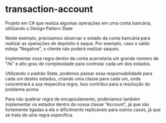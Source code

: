 # transaction-account
Projeto em C# que realiza algumas operações em uma conta bancária, utilizando o Design Pattern State

Neste exemplo, precisamos observar o estado da conta bancária para realizar as operações de depósito e saque. Por exemplo, caso o saldo esteja "Negative", o cliente não poderá realizar saques. 

Implementar essa regra dentro da conta acarretaria um grande número de "ifs" e alto grau de complexidade para controlar cada um dos estados.

Utilizando o padrão State, podemos passar essa responsabilidade para cada um destes estados, criando uma classe para cada um, onde concentrará a sua respectiva regra. Isso contribui para a resolução do problema acima.

Para não quebrar regra de encapsulamento, poderiamos também implementar os estados dentro da nossa classe "Account", já que são fortemente ligadas a ela e dificilmente replicáveis para outros casos, já que se trata de uma regra específica.

